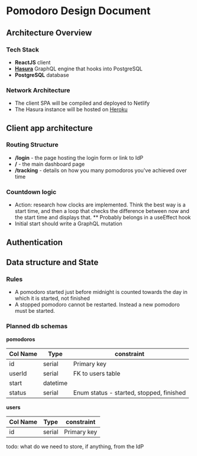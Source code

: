 # Pomodoro Design Document

## Architecture Overview
### Tech Stack
* **ReactJS** client
* [**Hasura**](https://hasura.io/) GraphQL engine that hooks into PostgreSQL
* **PostgreSQL** database

### Network Architecture
* The client SPA will be compiled and deployed to Netlify
* The Hasura instance will be hosted on [Heroku](https://trakitypomodoro.herokuapp.com/console)

## Client app architecture
### Routing Structure
* **/login** - the page hosting the login form or link to IdP
* **/** - the main dashboard page
* **/tracking** - details on how you many pomodoros you've achieved over time

### Countdown logic
* Action: research how clocks are implemented. Think the best way is a start time, and then a loop that checks the difference between now and the start time and displays that.
**  Probably belongs in a useEffect hook
* Initial start should write a GraphQL mutation

## Authentication

## Data structure and State
### Rules
* A pomodoro started just before midnight is counted towards the day in which it is started, not finished
* A stopped pomodoro cannot be restarted. Instead a new pomodoro must be started.

### Planned db schemas
**pomodoros**

|Col Name|Type|constraint|
|---|---|---|
|id|serial|Primary key|
|userId|serial|FK to users table|
|start|datetime||
|status|serial|Enum status - started, stopped, finished|

**users**

|Col Name|Type|constraint|
|---|---|---|
|id|serial|Primary key|
todo: what do we need to store, if anything, from the IdP
